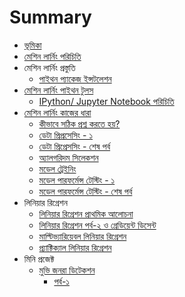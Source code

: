 # Summary

* [ভূমিকা](README.md)
* [মেশিন লার্নিং পরিচিতি](ml_intro.md)
* মেশিন লার্নিং প্রস্তুতি
    * [পাইথন প্যাকেজ ইন্সটলেশন](package_installation.md)
* [মেশিন লার্নিং পাইথন টুলস](module_intro/python_tools.md)
   *  [IPython/ Jupyter Notebook পরিচিতি](module_intro/ipython_notebook.md)
* [মেশিন লার্নিং কাজের ধারা](workflow/workflow.md)
   * [কীভাবে সঠিক প্রশ্ন করতে হয়?](askquestion/askingRightQuestion.md)
   * [ডেটা প্রিপ্রসেসিং - ১](working_with_data/data_processing.md)
   * [ডেটা প্রিপ্রেসসিং - শেষ পর্ব](working_with_data/data_processing_part_2.md)
   * [অ্যালগরিদম সিলেকশন](algorithm_selection/algo_select.md)
   * [মডেল ট্রেইনিং](model_training/model_training.md)
   * [মডেল পারফর্মেন্স টেস্টিং - ১](model_performance/performance.md)
   * [মডেল পারফর্মেন্স টেস্টিং - শেষ পর্ব](model_performance/performance_final.md)
* লিনিয়ার রিগ্রেশন
   * [লিনিয়ার রিগ্রেশন প্রাথমিক আলোচনা](linear_regression/linear_regression_intro.md)
   * [লিনিয়ার রিগ্রেশন পর্ব-২ ও গ্রেডিয়েন্ট ডিসেন্ট](linear_regression/linear_regression_2.md)
   * [মাল্টিভ্যারিয়েবল লিনিয়ার রিগ্রেশন](linear_regression/multivar_linear_regression.md)
   * [প্র্যাক্টিক্যাল লিনিয়ার রিগ্রেশন](linear_regression/code_linear_regression.md)
* মিনি প্রজেক্ট
   * [মুভি জনরা ডিটেকশন](mini-project/movie-genre-detection/movie_genre_detection.md)
      * [পর্ব-১](mini-project/movie-genre-detection/episode01.md)
